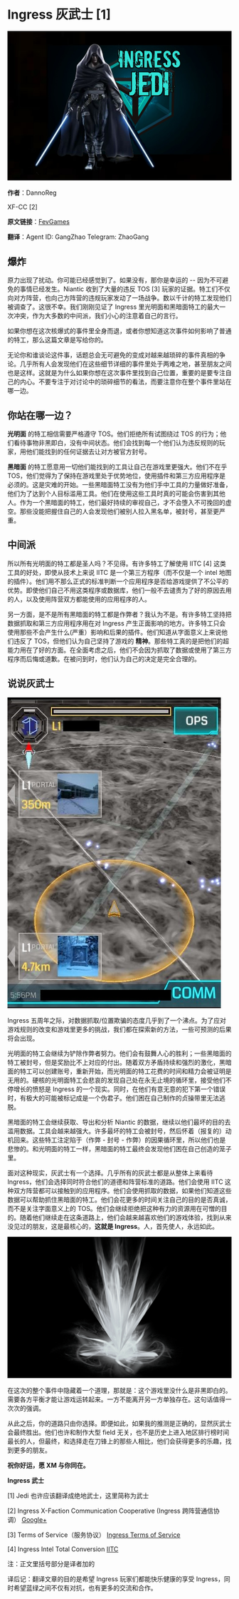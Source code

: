 # Ingress 灰武士 [1]

![ingress jedi](ingress-jedi.jpg)

**作者**：DannoReg

XF-CC [2]

**原文链接**：[FevGames](https://fevgames.net/gray-ingress-jedi/)

**翻译**：Agent ID: GangZhao Telegram: ZhaoGang

## 爆炸

原力出现了扰动。你可能已经感觉到了。如果没有，那你是幸运的 -- 因为不可避免的事情已经发生。Niantic 收到了大量的违反 TOS [3] 玩家的证据。特工们不仅向对方阵营，也向己方阵营的违规玩家发动了一场战争。数以千计的特工发现他们被调查了。这很不幸。我们刚刚见证了 Ingress 里光明面和黑暗面特工的最大一次冲突，作为大多数的中间派，我们小心的注意着自己的言行。

如果你想在这次核爆式的事件里全身而退，或者你想知道这次事件如何影响了普通的特工，那么这篇文章是写给你的。

无论你和谁谈论这件事，话题总会无可避免的变成对越来越琐碎的事件真相的争论。几乎所有人会发现他们在这些细节详细的事件里处于两难之地，甚至朋友之间也是这样。这就是为什么如果你想在这次事件里找到自己位置，重要的是要专注自己的内心。不要专注于对讨论中的琐碎细节的看法，而要注意你在整个事件里站在哪一边。

## 你站在哪一边？

**光明面** 的特工相信需要严格遵守 TOS。他们拒绝所有试图绕过 TOS 的行为；他们看待事物非黑即白，没有中间状态。他们会找到每一个他们认为违反规则的玩家，用他们能找到的任何证据去让对方被官方封号。

**黑暗面** 的特工愿意用一切他们能找到的工具让自己在游戏里更强大。他们不在乎 TOS，他们觉得为了保持在游戏里处于优势地位，使用插件和第三方应用程序是必须的。这是灾难的开始。一些黑暗面特工没有为他们手中工具的力量做好准备，他们为了达到个人目标滥用工具。他们在使用这些工具时真的可能会伤害到其他人。作为一个黑暗面的特工，他们最好持续的审视自己，才不会堕入不可挽回的虚空。那些没能把握住自己的人会发现他们被别人拉入黑名单，被封号，甚至更严重。

## 中间派

所以所有光明面的特工都是圣人吗？不见得。有许多特工了解使用 IITC [4] 这类工具的好处，即使从技术上来说 IITC 是一个第三方程序（而不仅是一个 intel 地图的插件）。他们用不那么正式的标准判断一个应用程序是否给游戏提供了不公平的优势。即使他们自己不用这类程序或数据库，他们一般不去谴责为了好的原因去用的人，以及使用阵营双方都能使用的应用程序的人。

另一方面，是不是所有黑暗面的特工都是作弊者？我认为不是。有许多特工坚持把数据抓取和第三方应用程序用在对 Ingress 产生正面影响的地方。许多特工只会使用那些不会产生什么(严重）影响和后果的插件。他们知道从字面意义上来说他们违反了 TOS，但他们认为自己坚持了游戏的 **精神**。那些特工真的是把他们的超能力用在了好的方面。在全面考虑之后，他们不会因为抓取了数据或使用了第三方程序而后悔或道歉。在被问到时，他们认为自己的决定是完全合理的。

## 说说灰武士

![gray jedi](gray-jedi.jpeg)

Ingress 五周年之际，对数据抓取/位置欺骗的态度几乎到了一个沸点。为了应对游戏规则的改变和游戏里更多的挑战，我们都在探索新的方法，一些可预测的后果将会出现。

光明面的特工会继续为铲除作弊者努力。他们会有鼓舞人心的胜利；一些黑暗面的特工被封号，但是奖励比不上对应的付出。随着双方矛盾持续和强烈的激化，黑暗面的特工可以创建账号，重新开始，而光明面的特工花费的时间和精力会被证明是无用的。硬核的光明面特工会悲哀的发现自己处在永无止境的循环里，接受他们不停增长的愤怒是 Ingress 的一个现实。同时，在他们有意无意的犯下第一个错误时，有极大的可能被标记成是一个伪君子。他们困在自己制作的贞操带里无法逃脱。

黑暗面的特工会继续获取、导出和分析 Niantic 的数据，继续以他们最坏的目的去滥用数据。工具会越来越强大。许多最坏的特工会被封号，然后怀着（报复的）动机回来。这些特工注定陷于（作弊 - 封号 - 作弊）的因果循环里，所以他们也是悲惨的。和光明面的特工一样，黑暗面的特工最终会发现他们困在自己创造的笼子里。

面对这种现实，灰武士有一个选择。几乎所有的灰武士都是从整体上来看待 Ingress，他们会选择同时符合他们的道德和阵营标准的道路。他们会使用 IITC 这种双方阵营都可以接触到的应用程序。他们会使用抓取的数据，如果他们知道这些数据可以帮助抓住黑暗面的特工。他们会花更多的时间关注自己的目的是否真诚，而不是关注字面意义上的 TOS。他们会继续拒绝把这种有力的资源用在可憎的目的。随着他们继续走在这条道路上，他们会越来越喜欢他们的游戏体验，找到从来没见过的朋友，这是最核心的，**这就是 Ingress**。人，首先使人，永远如此。

![gray portal](gray-portal.png)

在这次的整个事件中隐藏着一个道理，那就是：这个游戏里没什么是非黑即白的。需要各方平衡才能让游戏运转起来。一方不能离开另一方单独存在。这句话值得一次次的强调。

从此之后，你的道路只由你选择。即便如此，如果我的推测是正确的，显然灰武士会最终胜出。他们也许和制作大型 field 无关，也不是历史上进入地区排行榜时间最长的人，但最终，和选择走在刀锋上的那些人相比，他们会获得更多的乐趣，找到更多的朋友。

**祝你好运，愿 XM 与你同在。**

**Ingress 武士**

[1] Jedi 也许应该翻译成绝地武士，这里简称为武士

[2] Ingress X-Faction Communication Cooperative (Ingress 跨阵营通信协调） [Google+](https://plus.google.com/communities/100247825120361901555)

[3] Terms of Service（服务协议） [Ingress Terms of Service](https://www.ingress.com/terms)

[4] Ingress Intel Total Conversion [IITC](https://iitc.me/)

注：正文里括号部分是译者加的

译后记：翻译文章的目的是希望 Ingress 玩家们都能快乐健康的享受 Ingress，同时希望蓝绿之间不仅有对抗，也有更多的交流和合作。
